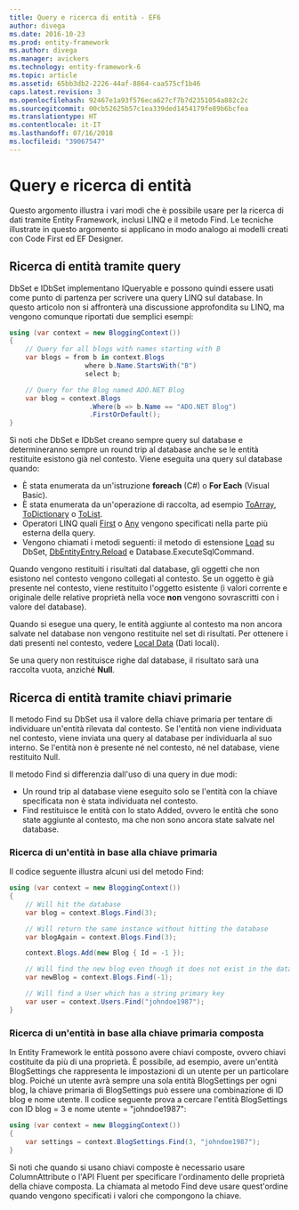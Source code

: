 ```yaml
---
title: Query e ricerca di entità - EF6
author: divega
ms.date: 2016-10-23
ms.prod: entity-framework
ms.author: divega
ms.manager: avickers
ms.technology: entity-framework-6
ms.topic: article
ms.assetid: 65bb3db2-2226-44af-8864-caa575cf1b46
caps.latest.revision: 3
ms.openlocfilehash: 92467e1a93f576eca627cf7b7d2351054a882c2c
ms.sourcegitcommit: 00cb52625b57c1ea339ded1454179fe89b6bcfea
ms.translationtype: HT
ms.contentlocale: it-IT
ms.lasthandoff: 07/16/2018
ms.locfileid: "39067547"
---
```

# <a name="querying-and-finding-entities"></a>Query e ricerca di entità
Questo argomento illustra i vari modi che è possibile usare per la ricerca di dati tramite Entity Framework, inclusi LINQ e il metodo Find. Le tecniche illustrate in questo argomento si applicano in modo analogo ai modelli creati con Code First ed EF Designer.  

## <a name="finding-entities-using-a-query"></a>Ricerca di entità tramite query  

DbSet e IDbSet implementano IQueryable e possono quindi essere usati come punto di partenza per scrivere una query LINQ sul database. In questo articolo non si affronterà una discussione approfondita su LINQ, ma vengono comunque riportati due semplici esempi:  

``` csharp
using (var context = new BloggingContext())
{
    // Query for all blogs with names starting with B
    var blogs = from b in context.Blogs
                   where b.Name.StartsWith("B")
                   select b;

    // Query for the Blog named ADO.NET Blog
    var blog = context.Blogs
                    .Where(b => b.Name == "ADO.NET Blog")
                    .FirstOrDefault();
}
```  

Si noti che DbSet e IDbSet creano sempre query sul database e determineranno sempre un round trip al database anche se le entità restituite esistono già nel contesto. Viene eseguita una query sul database quando:  

- È stata enumerata da un'istruzione **foreach** (C#) o **For Each** (Visual Basic).  
- È stata enumerata da un'operazione di raccolta, ad esempio [ToArray](https://msdn.microsoft.com/library/bb298736), [ToDictionary](https://msdn.microsoft.com/library/system.linq.enumerable.todictionary) o [ToList](https://msdn.microsoft.com/library/bb342261).  
- Operatori LINQ quali [First](https://msdn.microsoft.com/library/bb291976) o [Any](https://msdn.microsoft.com/library/bb337697) vengono specificati nella parte più esterna della query.  
- Vengono chiamati i metodi seguenti: il metodo di estensione [Load](https://msdn.microsoft.com/library/system.data.entity.dbextensions.load) su DbSet, [DbEntityEntry.Reload](https://msdn.microsoft.com/library/system.data.entity.infrastructure.dbentityentry.reload.aspx) e Database.ExecuteSqlCommand.  

Quando vengono restituiti i risultati dal database, gli oggetti che non esistono nel contesto vengono collegati al contesto. Se un oggetto è già presente nel contesto, viene restituito l'oggetto esistente (i valori corrente e originale delle relative proprietà nella voce **non** vengono sovrascritti con i valore del database).  

Quando si esegue una query, le entità aggiunte al contesto ma non ancora salvate nel database non vengono restituite nel set di risultati. Per ottenere i dati presenti nel contesto, vedere [Local Data](~/ef6/querying/local-data.md) (Dati locali).  

Se una query non restituisce righe dal database, il risultato sarà una raccolta vuota, anziché **Null**.  

## <a name="finding-entities-using-primary-keys"></a>Ricerca di entità tramite chiavi primarie  

Il metodo Find su DbSet usa il valore della chiave primaria per tentare di individuare un'entità rilevata dal contesto. Se l'entità non viene individuata nel contesto, viene inviata una query al database per individuarla al suo interno. Se l'entità non è presente né nel contesto, né nel database, viene restituito Null.  

Il metodo Find si differenzia dall'uso di una query in due modi:  

- Un round trip al database viene eseguito solo se l'entità con la chiave specificata non è stata individuata nel contesto.  
- Find restituisce le entità con lo stato Added, ovvero le entità che sono state aggiunte al contesto, ma che non sono ancora state salvate nel database.  
### <a name="finding-an-entity-by-primary-key"></a>Ricerca di un'entità in base alla chiave primaria  

Il codice seguente illustra alcuni usi del metodo Find:  

``` csharp
using (var context = new BloggingContext())
{
    // Will hit the database
    var blog = context.Blogs.Find(3);

    // Will return the same instance without hitting the database
    var blogAgain = context.Blogs.Find(3);

    context.Blogs.Add(new Blog { Id = -1 });

    // Will find the new blog even though it does not exist in the database
    var newBlog = context.Blogs.Find(-1);

    // Will find a User which has a string primary key
    var user = context.Users.Find("johndoe1987");
}
```  

### <a name="finding-an-entity-by-composite-primary-key"></a>Ricerca di un'entità in base alla chiave primaria composta  

In Entity Framework le entità possono avere chiavi composte, ovvero chiavi costituite da più di una proprietà. È possibile, ad esempio, avere un'entità BlogSettings che rappresenta le impostazioni di un utente per un particolare blog. Poiché un utente avrà sempre una sola entità BlogSettings per ogni blog, la chiave primaria di BlogSettings può essere una combinazione di ID blog e nome utente. Il codice seguente prova a cercare l'entità BlogSettings con ID blog = 3 e nome utente = "johndoe1987":  

``` csharp  
using (var context = new BloggingContext())
{
    var settings = context.BlogSettings.Find(3, "johndoe1987");
}
```  

Si noti che quando si usano chiavi composte è necessario usare ColumnAttribute o l'API Fluent per specificare l'ordinamento delle proprietà della chiave composta. La chiamata al metodo Find deve usare quest'ordine quando vengono specificati i valori che compongono la chiave.  
